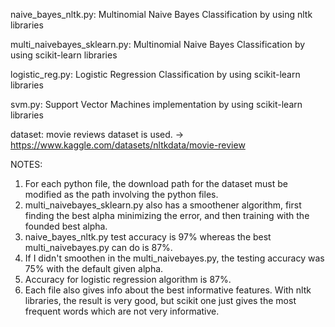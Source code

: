 naive_bayes_nltk.py: Multinomial Naive Bayes Classification by using nltk libraries

multi_naivebayes_sklearn.py: Multinomial Naive Bayes Classification by using scikit-learn libraries  

logistic_reg.py: Logistic Regression Classification by using scikit-learn libraries

svm.py: Support Vector Machines implementation by using scikit-learn libraries 

dataset: movie reviews dataset is used. -> https://www.kaggle.com/datasets/nltkdata/movie-review 

NOTES: 

1. For each python file, the download path for the dataset must be modified as the path involving the python files.
2. multi_naivebayes_sklearn.py also has a smoothener algorithm, first finding the best alpha minimizing the error, and then training with the founded best alpha.
3. naive_bayes_nltk.py test accuracy is 97% whereas the best multi_naivebayes.py can do is 87%.
4. If I didn't smoothen in the multi_naivebayes.py, the testing accuracy was 75% with the default given alpha.
5. Accuracy for logistic regression algorithm is 87%.
6. Each file also gives info about the best informative features. With nltk libraries, the result is very good, but scikit one just gives the most frequent words which are not very informative.  
